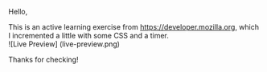 Hello,  

This is an active learning exercise from https://developer.mozilla.org, which I incremented a little with some CSS and a timer.  
![Live Preview] (live-preview.png)  


Thanks for checking!
